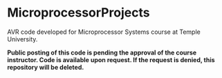 # MicroprocessorProjects
AVR code developed for Microprocessor Systems course at Temple University.

**Public posting of this code is pending the approval of the course instructor. Code is available upon request. If the request is denied, this repository will be deleted.**
